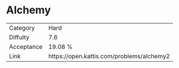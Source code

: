# Alchemy

<table>
    <tr>
        <td>Category</td>
        <td>Hard</td>
    </tr>
    <tr>
        <td>Diffulty</td>
        <td>7.6</td>
    </tr>
    <tr>
        <td>Acceptance</td>
        <td>19.08 %</td>
    </tr>
    <tr>
        <td>Link</td>
        <td>https://open.kattis.com/problems/alchemy2</td>
    </tr>
</table>